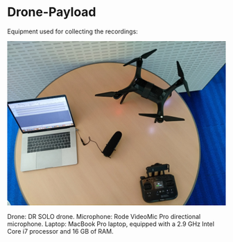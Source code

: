 # Drone-Payload

Equipment used for collecting the recordings:

![](images/equipment.jpg)

Drone: DR SOLO drone.
Microphone: Rode VideoMic Pro directional microphone.
Laptop: MacBook Pro laptop, equipped with a 2.9 GHz Intel Core i7 processor and 16 GB of RAM.

